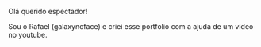 Olá querido espectador!

Sou o Rafael (galaxynoface) e criei esse portfolio com a ajuda de um video no youtube.
